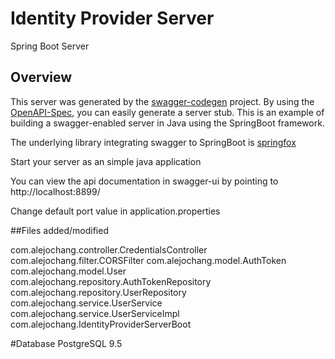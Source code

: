 # Identity Provider Server

Spring Boot Server

## Overview
This server was generated by the [swagger-codegen](https://github.com/swagger-api/swagger-codegen) project.
By using the [OpenAPI-Spec](https://github.com/swagger-api/swagger-core), you can easily generate a server stub.
This is an example of building a swagger-enabled server in Java using the SpringBoot framework.

The underlying library integrating swagger to SpringBoot is [springfox](https://github.com/springfox/springfox)

Start your server as an simple java application

You can view the api documentation in swagger-ui by pointing to
http://localhost:8899/

Change default port value in application.properties


##Files added/modified

com.alejochang.controller.CredentialsController
com.alejochang.filter.CORSFilter
com.alejochang.model.AuthToken
com.alejochang.model.User
com.alejochang.repository.AuthTokenRepository
com.alejochang.repository.UserRepository
com.alejochang.service.UserService
com.alejochang.service.UserServiceImpl
com.alejochang.IdentityProviderServerBoot


#Database
PostgreSQL 9.5